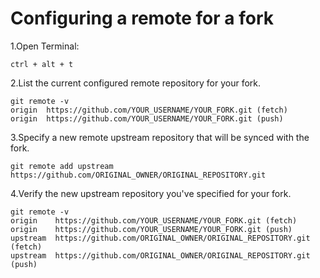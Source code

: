 # Configuring a remote for a fork

1.Open Terminal:

	ctrl + alt + t

2.List the current configured remote repository for your fork.

	git remote -v
	origin  https://github.com/YOUR_USERNAME/YOUR_FORK.git (fetch)
	origin  https://github.com/YOUR_USERNAME/YOUR_FORK.git (push)

3.Specify a new remote upstream repository that will be synced with the fork.

	git remote add upstream https://github.com/ORIGINAL_OWNER/ORIGINAL_REPOSITORY.git

4.Verify the new upstream repository you've specified for your fork.

	git remote -v
	origin    https://github.com/YOUR_USERNAME/YOUR_FORK.git (fetch)
	origin    https://github.com/YOUR_USERNAME/YOUR_FORK.git (push)
	upstream  https://github.com/ORIGINAL_OWNER/ORIGINAL_REPOSITORY.git (fetch)
	upstream  https://github.com/ORIGINAL_OWNER/ORIGINAL_REPOSITORY.git (push)


